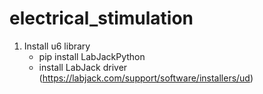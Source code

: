 # electrical_stimulation

1. Install u6 library 
    - pip install LabJackPython
    - install LabJack driver (https://labjack.com/support/software/installers/ud)
